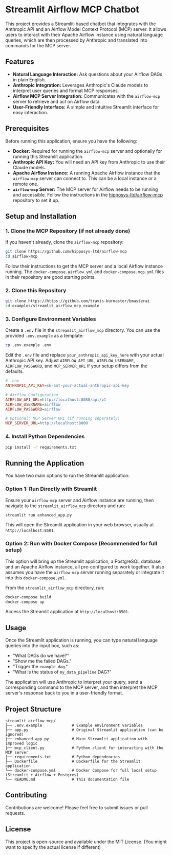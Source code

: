 # Streamlit Airflow MCP Chatbot

This project provides a Streamlit-based chatbot that integrates with the Anthropic API and an Airflow Model Context Protocol (MCP) server. It allows users to interact with their Apache Airflow instance using natural language queries, which are then processed by Anthropic and translated into commands for the MCP server.

## Features

*   **Natural Language Interaction:** Ask questions about your Airflow DAGs in plain English.
*   **Anthropic Integration:** Leverages Anthropic's Claude models to interpret user queries and format MCP responses.
*   **Airflow MCP Server Integration:** Communicates with the `airflow-mcp` server to retrieve and act on Airflow data.
*   **User-Friendly Interface:** A simple and intuitive Streamlit interface for easy interaction.

## Prerequisites

Before running this application, ensure you have the following:

*   **Docker:** Required for running the `airflow-mcp` server and optionally for running this Streamlit application.
*   **Anthropic API Key:** You will need an API key from Anthropic to use their Claude models.
*   **Apache Airflow Instance:** A running Apache Airflow instance that the `airflow-mcp` server can connect to. This can be a local instance or a remote one.
*   **`airflow-mcp` Server:** The MCP server for Airflow needs to be running and accessible. Follow the instructions in the [hipposys-ltd/airflow-mcp](https://github.com/hipposys-ltd/airflow-mcp) repository to set it up.

## Setup and Installation

### 1. Clone the MCP Repository (if not already done)

If you haven't already, clone the `airflow-mcp` repository:

```bash
git clone https://github.com/hipposys-ltd/airflow-mcp
cd airflow-mcp
```

Follow their instructions to get the MCP server and a local Airflow instance running. The `docker-compose.airflow.yml` and `docker-compose.mcp.yml` files in their repository are good starting points.

### 2. Clone this Repository

```bash
git clone https://https://github.com/travis-burmaster/bmasterai
cd examples/streamlit_airflow_mcp_example
```

### 3. Configure Environment Variables

Create a `.env` file in the `streamlit_airflow_mcp` directory. You can use the provided `.env.example` as a template:

```bash
cp .env.example .env
```

Edit the `.env` file and replace `your_anthropic_api_key_here` with your actual Anthropic API key. Adjust `AIRFLOW_API_URL`, `AIRFLOW_USERNAME`, `AIRFLOW_PASSWORD`, and `MCP_SERVER_URL` if your setup differs from the defaults.

```ini
# .env
ANTHROPIC_API_KEY=sk-ant-your-actual-anthropic-api-key

# Airflow Configuration
AIRFLOW_API_URL=http://localhost:8088/api/v1
AIRFLOW_USERNAME=airflow
AIRFLOW_PASSWORD=airflow

# Optional: MCP Server URL (if running separately)
MCP_SERVER_URL=http://localhost:8000
```

### 4. Install Python Dependencies

```bash
pip install -r requirements.txt
```

## Running the Application

You have two main options to run the Streamlit application:

### Option 1: Run Directly with Streamlit

Ensure your `airflow-mcp` server and Airflow instance are running, then navigate to the `streamlit_airflow_mcp` directory and run:

```bash
streamlit run enhanced_app.py
```

This will open the Streamlit application in your web browser, usually at `http://localhost:8501`.

### Option 2: Run with Docker Compose (Recommended for full setup)

This option will bring up the Streamlit application, a PostgreSQL database, and an Apache Airflow instance, all pre-configured to work together. It also assumes you have the `airflow-mcp` server running separately or integrate it into this `docker-compose.yml`.

From the `streamlit_airflow_mcp` directory, run:

```bash
docker-compose build
docker-compose up
```

Access the Streamlit application at `http://localhost:8501`.

## Usage

Once the Streamlit application is running, you can type natural language queries into the input box, such as:

*   "What DAGs do we have?"
*   "Show me the failed DAGs."
*   "Trigger the `example_dag`."
*   "What is the status of `my_data_pipeline` DAG?"

The application will use Anthropic to interpret your query, send a corresponding command to the MCP server, and then interpret the MCP server's response back to you in a user-friendly format.

## Project Structure

```
streamlit_airflow_mcp/
├── .env.example             # Example environment variables
├── app.py                   # Original Streamlit application (can be ignored)
├── enhanced_app.py          # Main Streamlit application with improved logic
├── mcp_client.py            # Python client for interacting with the MCP server
├── requirements.txt         # Python dependencies
├── Dockerfile               # Dockerfile for the Streamlit application
└── docker-compose.yml       # Docker Compose for full local setup (Streamlit + Airflow + Postgres)
└── README.md                # This documentation file
```

## Contributing

Contributions are welcome! Please feel free to submit issues or pull requests.

## License

This project is open-source and available under the MIT License. (You might want to specify the actual license if different)


